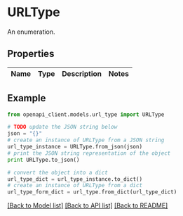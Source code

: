 # URLType

An enumeration.

## Properties
Name | Type | Description | Notes
------------ | ------------- | ------------- | -------------

## Example

```python
from openapi_client.models.url_type import URLType

# TODO update the JSON string below
json = "{}"
# create an instance of URLType from a JSON string
url_type_instance = URLType.from_json(json)
# print the JSON string representation of the object
print URLType.to_json()

# convert the object into a dict
url_type_dict = url_type_instance.to_dict()
# create an instance of URLType from a dict
url_type_form_dict = url_type.from_dict(url_type_dict)
```
[[Back to Model list]](../README.md#documentation-for-models) [[Back to API list]](../README.md#documentation-for-api-endpoints) [[Back to README]](../README.md)


